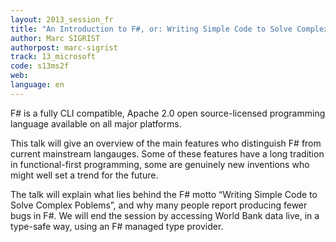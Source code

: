 ```yaml
---
layout: 2013_session_fr
title: "An Introduction to F#, or: Writing Simple Code to Solve Complex Poblems"
author: Marc SIGRIST
authorpost: marc-sigrist
track: 13_microsoft
code: s13ms2f
web: 
language: en
---
```


F# is a fully CLI compatible, Apache 2.0 open source-licensed programming language available on all major platforms.

This talk will give an overview of the main features who distinguish F# from current mainstream langauges. Some of these features have a long tradition in functional-first programming, some are genuinely new inventions who might well set a trend for the future.

The talk will explain what lies behind the F# motto “Writing Simple Code to Solve Complex Poblems”, and why many people report producing fewer bugs in F#. We will end the session by accessing World Bank data live, in a type-safe way, using an F# managed type provider.
